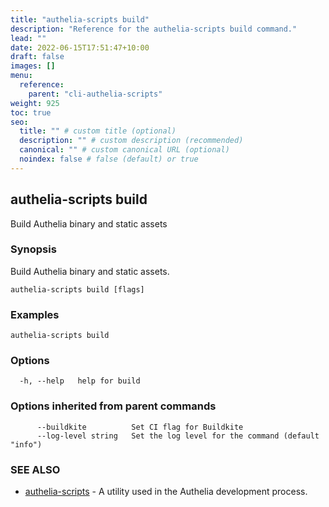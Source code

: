 ```yaml
---
title: "authelia-scripts build"
description: "Reference for the authelia-scripts build command."
lead: ""
date: 2022-06-15T17:51:47+10:00
draft: false
images: []
menu:
  reference:
    parent: "cli-authelia-scripts"
weight: 925
toc: true
seo:
  title: "" # custom title (optional)
  description: "" # custom description (recommended)
  canonical: "" # custom canonical URL (optional)
  noindex: false # false (default) or true
---
```


## authelia-scripts build

Build Authelia binary and static assets

### Synopsis

Build Authelia binary and static assets.

```
authelia-scripts build [flags]
```

### Examples

```
authelia-scripts build
```

### Options

```
  -h, --help   help for build
```

### Options inherited from parent commands

```
      --buildkite          Set CI flag for Buildkite
      --log-level string   Set the log level for the command (default "info")
```

### SEE ALSO

* [authelia-scripts](authelia-scripts.md)	 - A utility used in the Authelia development process.

